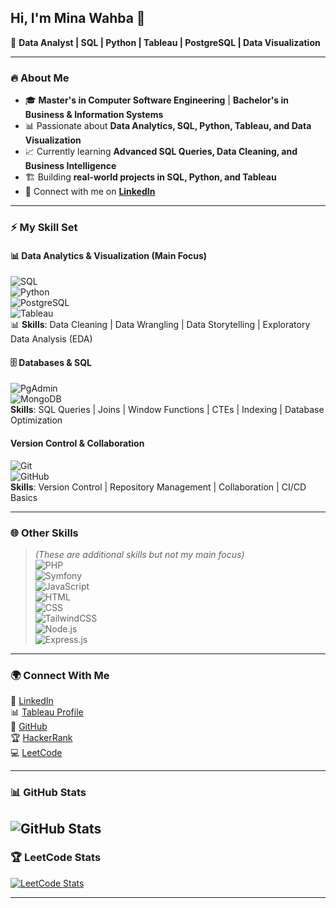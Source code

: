 ## Hi, I'm Mina Wahba 👋  

🚀 **Data Analyst | SQL | Python | Tableau | PostgreSQL | Data Visualization**  

---

### 🔥 About Me  
- 🎓 **Master's in Computer Software Engineering** | **Bachelor's in Business & Information Systems**  
- 📊 Passionate about **Data Analytics, SQL, Python, Tableau, and Data Visualization**  
- 📈 Currently learning **Advanced SQL Queries, Data Cleaning, and Business Intelligence**  
- 🏗 Building **real-world projects in SQL, Python, and Tableau**  
- 🔗 Connect with me on **[LinkedIn](https://www.linkedin.com/in/mwahba98/)**  

---

### ⚡ My Skill Set  

#### **📊 Data Analytics & Visualization (Main Focus)**  
![SQL](https://img.shields.io/badge/-SQL-blue?style=for-the-badge&logo=postgresql)  
![Python](https://img.shields.io/badge/-Python-lightblue?style=for-the-badge&logo=python)  
![PostgreSQL](https://img.shields.io/badge/-PostgreSQL-blue?style=for-the-badge&logo=postgresql)  
![Tableau](https://img.shields.io/badge/-Tableau-orange?style=for-the-badge&logo=tableau)  
📊 **Skills**: Data Cleaning | Data Wrangling | Data Storytelling | Exploratory Data Analysis (EDA)  

#### **🗄 Databases & SQL**  
![PgAdmin](https://img.shields.io/badge/-PgAdmin-darkblue?style=for-the-badge&logo=postgresql)  
![MongoDB](https://img.shields.io/badge/-MongoDB-green?style=for-the-badge&logo=mongodb)  
 **Skills**: SQL Queries | Joins | Window Functions | CTEs | Indexing | Database Optimization  

####   Version Control & Collaboration
![Git](https://img.shields.io/badge/-Git-red?style=for-the-badge&logo=git)  
![GitHub](https://img.shields.io/badge/-GitHub-black?style=for-the-badge&logo=github)  
 **Skills**: Version Control | Repository Management | Collaboration | CI/CD Basics  

---

### 🌐 Other Skills  
> *(These are additional skills but not my main focus)*  
![PHP](https://img.shields.io/badge/-PHP-777BB4?style=for-the-badge&logo=php)  
![Symfony](https://img.shields.io/badge/-Symfony-black?style=for-the-badge&logo=symfony)  
![JavaScript](https://img.shields.io/badge/-JavaScript-yellow?style=for-the-badge&logo=javascript)  
![HTML](https://img.shields.io/badge/-HTML-red?style=for-the-badge&logo=html5)  
![CSS](https://img.shields.io/badge/-CSS-blue?style=for-the-badge&logo=css3)  
![TailwindCSS](https://img.shields.io/badge/-TailwindCSS-38B2AC?style=for-the-badge&logo=tailwind-css)  
![Node.js](https://img.shields.io/badge/-Node.js-green?style=for-the-badge&logo=node.js)  
![Express.js](https://img.shields.io/badge/-Express.js-black?style=for-the-badge&logo=express)  


---

### 🌍 Connect With Me  
🔗 [LinkedIn](your-linkedin-url)  
📊 [Tableau Profile](your-tableau-url)  
📂 [GitHub](your-github-url)  
🏆 [HackerRank](https://www.hackerrank.com/profile/minaadelbis2019)  
💻 [LeetCode](https://leetcode.com/u/minaadelbis2019/)

---

### 📊 GitHub Stats  
![GitHub Stats](https://github-readme-stats.vercel.app/api?username=Minawahba98&show_icons=true&theme=tokyonight)  
 ---
 ### 🏆 LeetCode Stats
[![LeetCode Stats](https://leetcard.jacoblin.cool/minaadelbis2019?theme=dark&font=Georgia)](https://leetcode.com/u/minaadelbis2019/)


---
